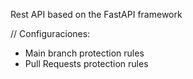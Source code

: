 Rest API based on the FastAPI framework

// Configuraciones:
- Main branch protection rules
- Pull Requests protection rules
